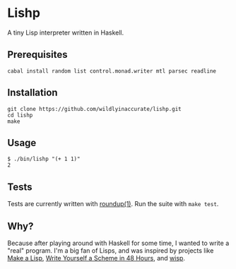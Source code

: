 # Lishp

A tiny Lisp interpreter written in Haskell.

## Prerequisites

```
cabal install random list control.monad.writer mtl parsec readline
```

## Installation

```
git clone https://github.com/wildlyinaccurate/lishp.git
cd lishp
make
```

## Usage

```
$ ./bin/lishp "(+ 1 1)"
2
```

## Tests

Tests are currently written with [roundup(1)](http://bmizerany.github.io/roundup/). Run the suite with `make test`.

## Why?

Because after playing around with Haskell for some time, I wanted to write a "real" program. I'm a big fan of Lisps, and was inspired by projects like [Make a Lisp](https://github.com/kanaka/mal), [Write Yourself a Scheme in 48 Hours](http://en.wikibooks.org/wiki/Write_Yourself_a_Scheme_in_48_Hours), and [wisp](https://github.com/walpurgisriot/wisp).
